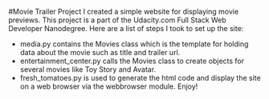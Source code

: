 #Movie Trailer Project
I created a simple website for displaying movie previews. This project is a part of the Udacity.com Full Stack Web 
Developer Nanodegree. Here are a list of steps I took to set up the site:
* media.py contains the Movies class which is the template for holding data about the movie such as title and trailer url.
* entertainment_center.py calls the Movies class to create objects for several movies like Toy Story and Avatar.
* fresh_tomatoes.py is used to generate the html code and display the site on a web browser via the webbrowser module.
Enjoy!